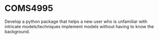 # COMS4995

Develop a python package that helps a new user who is unfamiliar with intricate models/techniques implement models without having to know the background.
